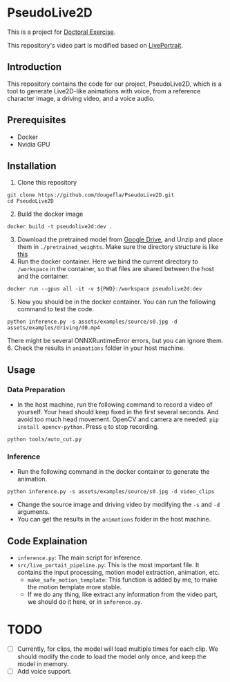 # PseudoLive2D
This is a project for [Doctoral Exercise](https://yatani.jp/teaching/doku.php?id=grad-hands-on:start).

This repository's video part is modified based on [LivePortrait](https://github.com/KwaiVGI/LivePortrait).

## Introduction
This repository contains the code for our project, PseudoLive2D, which is a tool to generate Live2D-like animations with voice, from a reference character image, a driving video, and a voice audio.

## Prerequisites
- Docker
- Nvidia GPU

## Installation
1. Clone this repository
```
git clone https://github.com/dougefla/PseudoLive2D.git
cd PseudoLive2D
```
2. Build the docker image
```
docker build -t pseudolive2d:dev .
```
3. Download the pretrained model from [Google Drive](https://drive.google.com/drive/folders/1UtKgzKjFAOmZkhNK-OYT0caJ_w2XAnib), and Unzip and place them in `./pretrained_weights`. Make sure the directory structure is like [this](https://github.com/KwaiVGI/LivePortrait/blob/main/assets/docs/directory-structure.md)
4. Run the docker container. Here we bind the current directory to `/workspace` in the container, so that files are shared between the host and the container.
```
docker run --gpus all -it -v ${PWD}:/workspace pseudolive2d:dev
```
5. Now you should be in the docker container. You can run the following command to test the code.
```
python inference.py -s assets/examples/source/s0.jpg -d assets/examples/driving/d0.mp4
```
There might be several ONNXRuntimeError errors, but you can ignore them.
6. Check the results in `animations` folder in your host machine.

## Usage
### Data Preparation
- In the host machine, run the following command to record a video of yourself. Your head should keep fixed in the first several seconds. And avoid too much head movement. OpenCV and camera are needed: `pip install opencv-python`. Press `q` to stop recording.
```
python tools/auto_cut.py
```
### Inference
- Run the following command in the docker container to generate the animation.
```
python inference.py -s assets/examples/source/s0.jpg -d video_clips
```
- Change the source image and driving video by modifying the `-s` and `-d` arguments.
- You can get the results in the `animations` folder in the host machine.

## Code Explaination
- `inference.py`: The main script for inference.
- `src/live_portait_pipeline.py`: This is the most important file. It contains the input processing, motion model extraction, animation, etc.
  - `make_safe_motion_template`: This function is added by me, to make the motion template more stable.
  - If we do any thing, like extract any information from the video part, we should do it here, or in `inference.py`.

# TODO
- [ ] Currently, for clips, the model will load multiple times for each clip. We should modify the code to load the model only once, and keep the model in memory.
- [ ] Add voice support.
